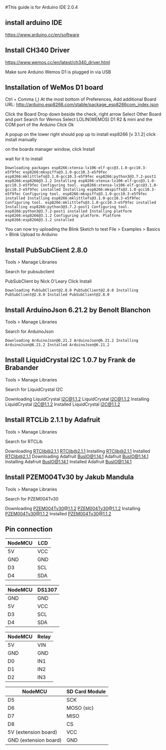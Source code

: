 #This guide is for Arduino IDE 2.0.4
## install arduino IDE
https://www.arduino.cc/en/software

## Install CH340 Driver
https://www.wemos.cc/en/latest/ch340_driver.html

Make sure Arduino Wemos D1 is plugged in via USB
## Installation of WeMos D1 board
Ctrl + Comma (,)
At the most bottom of Preferences,
Add additional Board URL: http://arduino.esp8266.com/stable/package_esp8266com_index.json

Click the Board Drop down beside the check, right arrow
Select Other Board and port
Search for Wemos
Select LOLIN(WEMOS) D1 R2 & mini
and the COM port of the Arduino 
Click Ok

A popup on the lower right should pop up to install esp8266 [v 3.1.2]
click install manually

on the boards manager window, click Install

wait for it to install

``
Downloading packages
esp8266:xtensa-lx106-elf-gcc@3.1.0-gcc10.3-e5f9fec
esp8266:mkspiffs@3.1.0-gcc10.3-e5f9fec
esp8266:mklittlefs@3.1.0-gcc10.3-e5f9fec
esp8266:python3@3.7.2-post1
esp8266:esp8266@3.1.2
Installing esp8266:xtensa-lx106-elf-gcc@3.1.0-gcc10.3-e5f9fec
Configuring tool.
esp8266:xtensa-lx106-elf-gcc@3.1.0-gcc10.3-e5f9fec installed
Installing esp8266:mkspiffs@3.1.0-gcc10.3-e5f9fec
Configuring tool.
esp8266:mkspiffs@3.1.0-gcc10.3-e5f9fec installed
Installing esp8266:mklittlefs@3.1.0-gcc10.3-e5f9fec
Configuring tool.
esp8266:mklittlefs@3.1.0-gcc10.3-e5f9fec installed
Installing esp8266:python3@3.7.2-post1
Configuring tool.
esp8266:python3@3.7.2-post1 installed
Installing platform esp8266:esp8266@3.1.2
Configuring platform.
Platform esp8266:esp8266@3.1.2 installed
``

You can now try uploading the Blink Sketch to test
File > Examples > Basics > Blink
Upload to Arduino


## Install PubSubClient 2.8.0
Tools > Manage Libraries

Search for pubsubclient

PubSubClient by Nick O'Leary
Click Install

``
Downloading PubSubClient@2.8.0
PubSubClient@2.8.0
Installing PubSubClient@2.8.0
Installed PubSubClient@2.8.0
``


## Install ArduinoJson 6.21.2 by Benolt Blanchon
Tools > Manage Libraries

Search for ArduinoJson


``
Downloading ArduinoJson@6.21.2
ArduinoJson@6.21.2
Installing ArduinoJson@6.21.2
Installed ArduinoJson@6.21.2
``

## Install LiquidCrystal I2C 1.0.7 by Frank de Brabander

Tools > Manage Libraries

Search for LiquidCrystal I2C

Downloading LiquidCrystal I2C@1.1.2
LiquidCrystal I2C@1.1.2
Installing LiquidCrystal I2C@1.1.2
Installed LiquidCrystal I2C@1.1.2

## Install RTCLib 2.1.1 by Adafruit

Tools > Manage Libraries

Search for RTCLib

Downloading RTClib@2.1.1
RTClib@2.1.1
Installing RTClib@2.1.1
Installed RTClib@2.1.1
Downloading Adafruit BusIO@1.14.1
Adafruit BusIO@1.14.1
Installing Adafruit BusIO@1.14.1
Installed Adafruit BusIO@1.14.1

## Install PZEM004Tv30 by Jakub Mandula

Tools > Manage Libraries

Search for PZEM004Tv30

Downloading PZEM004Tv30@1.1.2
PZEM004Tv30@1.1.2
Installing PZEM004Tv30@1.1.2
Installed PZEM004Tv30@1.1.2

## Pin connection

| NodeMCU | LCD |
|---------|-----|
| 5V      | VCC |
| GND     | GND |
| D3      | SCL |
| D4      | SDA |

| NodeMCU | DS1307 |
|---------|--------|
| GND     | GND    |
| 5V      | VCC    |
| D3      | SCL    |
| D4      | SDA    |

| NodeMCU | Relay |
|---------|-------|
| 5V      | VIN   |
| GND     | GND   |
| D0      | IN1   |
| D1      | IN2   |
| D2      | IN3   | 

| NodeMCU               | SD Card Module |
|-----------------------|----------------|
| D5                    | SCK            |
| D6                    | MOSO (sic)     |
| D7                    | MISO           |
| D8                    | CS             |
| 5V (extension board)  | VCC            |
| GND (extension board) | GND            |